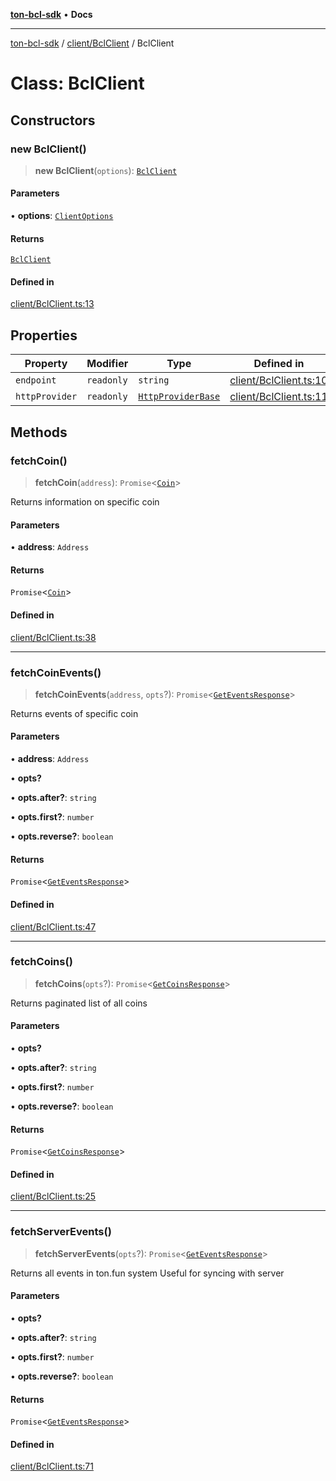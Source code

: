 [**ton-bcl-sdk**](../../../README.md) • **Docs**

***

[ton-bcl-sdk](../../../README.md) / [client/BclClient](../README.md) / BclClient

# Class: BclClient

## Constructors

### new BclClient()

> **new BclClient**(`options`): [`BclClient`](BclClient.md)

#### Parameters

• **options**: [`ClientOptions`](../../types/type-aliases/ClientOptions.md)

#### Returns

[`BclClient`](BclClient.md)

#### Defined in

[client/BclClient.ts:13](https://github.com/ton-fun-tech/ton-bcl-sdk/blob/51c29e03ce6783fe32c30630f21ec8c9f76516e2/src/client/BclClient.ts#L13)

## Properties

| Property | Modifier | Type | Defined in |
| ------ | ------ | ------ | ------ |
| `endpoint` | `readonly` | `string` | [client/BclClient.ts:10](https://github.com/ton-fun-tech/ton-bcl-sdk/blob/51c29e03ce6783fe32c30630f21ec8c9f76516e2/src/client/BclClient.ts#L10) |
| `httpProvider` | `readonly` | [`HttpProviderBase`](../../../provider/httpProviderBase/interfaces/HttpProviderBase.md) | [client/BclClient.ts:11](https://github.com/ton-fun-tech/ton-bcl-sdk/blob/51c29e03ce6783fe32c30630f21ec8c9f76516e2/src/client/BclClient.ts#L11) |

## Methods

### fetchCoin()

> **fetchCoin**(`address`): `Promise`\<[`Coin`](../../types/type-aliases/Coin.md)\>

Returns information on specific coin

#### Parameters

• **address**: `Address`

#### Returns

`Promise`\<[`Coin`](../../types/type-aliases/Coin.md)\>

#### Defined in

[client/BclClient.ts:38](https://github.com/ton-fun-tech/ton-bcl-sdk/blob/51c29e03ce6783fe32c30630f21ec8c9f76516e2/src/client/BclClient.ts#L38)

***

### fetchCoinEvents()

> **fetchCoinEvents**(`address`, `opts`?): `Promise`\<[`GetEventsResponse`](../../types/type-aliases/GetEventsResponse.md)\>

Returns events of specific coin

#### Parameters

• **address**: `Address`

• **opts?**

• **opts.after?**: `string`

• **opts.first?**: `number`

• **opts.reverse?**: `boolean`

#### Returns

`Promise`\<[`GetEventsResponse`](../../types/type-aliases/GetEventsResponse.md)\>

#### Defined in

[client/BclClient.ts:47](https://github.com/ton-fun-tech/ton-bcl-sdk/blob/51c29e03ce6783fe32c30630f21ec8c9f76516e2/src/client/BclClient.ts#L47)

***

### fetchCoins()

> **fetchCoins**(`opts`?): `Promise`\<[`GetCoinsResponse`](../../types/type-aliases/GetCoinsResponse.md)\>

Returns paginated list of all coins

#### Parameters

• **opts?**

• **opts.after?**: `string`

• **opts.first?**: `number`

• **opts.reverse?**: `boolean`

#### Returns

`Promise`\<[`GetCoinsResponse`](../../types/type-aliases/GetCoinsResponse.md)\>

#### Defined in

[client/BclClient.ts:25](https://github.com/ton-fun-tech/ton-bcl-sdk/blob/51c29e03ce6783fe32c30630f21ec8c9f76516e2/src/client/BclClient.ts#L25)

***

### fetchServerEvents()

> **fetchServerEvents**(`opts`?): `Promise`\<[`GetEventsResponse`](../../types/type-aliases/GetEventsResponse.md)\>

Returns all events in ton.fun system
Useful for syncing with server

#### Parameters

• **opts?**

• **opts.after?**: `string`

• **opts.first?**: `number`

• **opts.reverse?**: `boolean`

#### Returns

`Promise`\<[`GetEventsResponse`](../../types/type-aliases/GetEventsResponse.md)\>

#### Defined in

[client/BclClient.ts:71](https://github.com/ton-fun-tech/ton-bcl-sdk/blob/51c29e03ce6783fe32c30630f21ec8c9f76516e2/src/client/BclClient.ts#L71)
